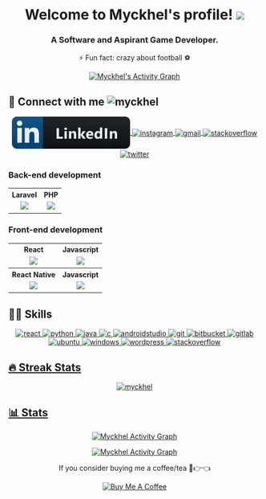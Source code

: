 <h1 align="center">
  Welcome to Myckhel's profile!
  <img src="https://media.giphy.com/media/hvRJCLFzcasrR4ia7z/giphy.gif" width="28">
</h1>

<h3 align="center">A Software and Aspirant Game Developer.</h3>

<!--p align="center"> 💼 Working at <a href="https://github.com/whatsnum">WhatsNum</a> </p--> 
<p align="center"> ⚡ Fun fact: crazy about football ⚽ </p>


<p align="center">
  <a href="https://github-readme-stats.vercel.app/api/top-langs/?username=myckhel&theme=radical&langs_count=6&layout=compact"><img alt="Myckhel's Activity Graph" src="https://github-readme-stats.vercel.app/api/top-langs/?username=myckhel&theme=radical&langs_count=6&layout=compact" /></a>
 </p>
<h2>🔌 Connect with me <img src="https://komarev.com/ghpvc/?username=myckhel&label=Profile%20views&color=0e75b6&style=flat" alt="myckhel" /></h2>

<p align="center">
  <a href="https://www.linkedin.com/in/myckhel/">
    <img align="center" src="https://github.com/ryihan/ryihan-material/blob/main/Icon/linkedin.svg" alt="linkedin" />
  </a>
  <a href="https://instagram.com/myckhels">
    <img align="center" src="https://github.com/keikomori/icons-badges/blob/master/badges/Instagram/instagram.svg" alt="instagram" />
  </a>
  <a href="mailto:myckhel123@gmail.com">
    <img align="center" src="https://github.com/keikomori/icons-badges/blob/master/badges/Gmail/gmail.svg" alt="gmail" />
  </a>
  <a href="https://stackoverflow.com/users/9241085/myckhel">
    <img align="center" src="https://github.com/keikomori/icons-badges/blob/master/badges/Stackoverflow/stackoverflow.svg" alt="stackoverflow" />
  </a>
  <a href="https://twitter.com/myckhelz">
    <img align="center" src="https://github.com/keikomori/icons-badges/blob/master/badges/Twitter/twitter.svg" alt="twitter" />
  </a>
</p>

### Back-end development

<table>
  <tr>
    <th align="center">Laravel</th>
    <th align="center">PHP</th>
  </tr>
  <tr>
    <td align="center">
      <img src="https://upload.wikimedia.org/wikipedia/commons/thumb/9/9a/Laravel.svg/1200px-Laravel.svg.png" height="60">
    </td>
    <td align="center">
      <img src="https://i0.wp.com/phpmagazine.net/wp-content/uploads/2020/09/php8.png?fit=420%2C206&ssl=1" height="60">
    </td>
    
  </tr>
</table>

### Front-end development

<table>
  <tr>
    <th align="center">React</th>
    <th align="center">Javascript</th>
  </tr>
  <tr>
    <td align="center">
      <img src="https://upload.wikimedia.org/wikipedia/commons/a/a7/React-icon.svg" height="60">
    </td>
    <td align="center">
      <img src="https://upload.wikimedia.org/wikipedia/commons/9/99/Unofficial_JavaScript_logo_2.svg" height="60">
    </td>
    
  </tr>
  <tr>
    <th align="center">React Native</th>
    <th align="center">Javascript</th>
  </tr>
  <tr>
    <td align="center">
      <img src="https://upload.wikimedia.org/wikipedia/commons/1/18/React_Native_Logo.png" height="60">
    </td>
    <td align="center">
      <img src="https://upload.wikimedia.org/wikipedia/commons/9/99/Unofficial_JavaScript_logo_2.svg" height="60">
    </td>
    
  </tr>
</table>

<h2>👩‍💻 Skills</h2>

<p align="center">
  <a href="https://www.reactjs.org"><img src="https://github.com/keikomori/icons-badges/blob/master/icons/React/react.svg" alt="react" width="40" height="40"/>
  <a href="https://www.python.org"><img src="https://github.com/keikomori/icons-badges/blob/master/icons/Python/python.svg" alt="python" width="40" height="40"/>
  <a href="https://www.java.com"><img src="https://github.com/keikomori/icons-badges/blob/master/icons/Java/java.png" alt="java" width="40" height="40"/>
  <a href="https://www.learn-c.org"><img src="https://github.com/keikomori/icons-badges/blob/master/icons/C/c.svg" alt="c" width="40" height="40"/>
  <a href="https://developer.android.com/studio/"><img src="https://github.com/keikomori/icons-badges/blob/master/icons/Android/android.svg" alt="androidstudio" width="40" height="40"/>
  <a href="https://git-scm.com/"><img src="https://github.com/keikomori/icons-badges/blob/master/icons/Git/git.svg" alt="git" width="40" height="40"/>
  <a href="https://bitbucket.org/"><img src="https://github.com/keikomori/icons-badges/blob/master/icons/Bitbucket/bitbucket.svg" alt="bitbucket" width="40" height="40"/>
  <a href="https://gitlab.com/"><img src="https://github.com/keikomori/icons-badges/blob/master/icons/GitLab/gitlab.svg" alt="gitlab" width="40" height="40"/>
  <a href="https://ubuntu.com/"><img src="https://github.com/keikomori/icons-badges/blob/master/icons/Ubuntu/ubuntu.svg" alt="ubuntu" width="40" height="40"/>
  <a href="https://www.microsoft.com/pt-br/windows/"><img src="https://github.com/keikomori/icons-badges/blob/master/icons/Windows/windows.svg" alt="windows" width="40" height="40"/>
  <a href="https://br.wordpress.org/"><img src="https://github.com/keikomori/icons-badges/blob/master/icons/WordPress/wordpress.svg" alt="wordpress" width="40" height="40"/>
    <a href="https://stackoverflow.com/"><img src="https://github.com/keikomori/icons-badges/blob/master/icons/Stackoverflow/stackoverflow.svg" alt="stackoverflow" width="40" height="40"/>
</p>
    
    
<h2>🔥 Streak Stats</h2>

<p align="center">
  <img src="http://github-readme-streak-stats.herokuapp.com?user=myckhel&theme=dracula" alt="myckhel" />
</p>

<h2>📊 Stats</h2>

<p align="center">
<a href="https://github.com/ashutosh00710/github-readme-activity-graph"><img alt="Myckhel Activity Graph" src="https://activity-graph.herokuapp.com/graph?username=myckhel&bg_color=1F222E&color=F8D866&line=F85D7F&point=FFFFFF&hide_border=true" /></a>
</p>


<p align="center">
<a  href="https://github-readme-stats.vercel.app/api?username=myckhel&count_private=true&show_icons=true&theme=radical"><img alt="Myckhel Activity Graph" src="https://github-readme-stats.vercel.app/api?username=myckhel&count_private=true&show_icons=true&theme=radical" /></a>
  
</p>

<p align="center"> If you consider buying me a coffee/tea 🥺👉👈 </p>
<p align="center">
  <a href="https://ko-fi.com/myckhel" target="_blank"><img src="https://uploads-ssl.webflow.com/5c14e387dab576fe667689cf/5caafce41aed36753f715673_support_buyme.gif" alt="Buy Me A Coffee" width="150" ></a>
</p>

